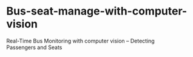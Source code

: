 # Bus-seat-manage-with-computer-vision
Real-Time Bus Monitoring with computer vision – Detecting Passengers and Seats
